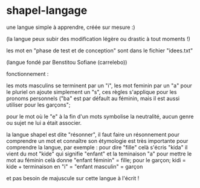 # shapel-langage
une langue simple à apprendre, créée sur mesure :)


(la langue peux subir des modification légère ou drastic à tout moments !)

les mot en "phase de test et de conception" sont dans le fichier "idees.txt"

(langue fondé par Benstitou Sofiane (carrelebo))

fonctionnement :

les mots masculins se terminent par un "i", les mot feminin par un "a" pour le pluriel on ajoute simplement un "s", ces règles s'applique pour les pronoms personnels ("ba" est par défault au féminin, mais il est aussi utiliser pour les garçons";

pour le mot où le "e" à la fin d'un mots symbolise la neutralité, aucun genre ou sujet ne lui a était associer.

la langue shapel est dite "résonner", il faut faire un résonnement pour comprendre un mot et connaître son étymologie est très importante
pour comprendre la langue, par exemple : pour dire "fille" celà s'écris "kida" il vient du mot "kide" qui signifie "enfant"
et la teminaison "a" pour mettre le mot au féminin celà donne "enfant féminin" = fille;
pour le garçon; kidi = kide + terminaison en "i" = "enfant masculin" = garçon

et pas besoin de majuscule sur cette langue à l'écrit !
